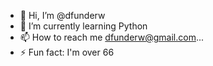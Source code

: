 - 👋 Hi, I’m @dfunderw
- 🌱 I’m currently learning Python
- 📫 How to reach me dfunderw@gmail.com...
- ⚡ Fun fact: I'm over 66

<!---
dfunderw/dfunderw is a ✨ special ✨ repository because its `README.md` (this file) appears on your GitHub profile.
You can click the Preview link to take a look at your changes.
--->
